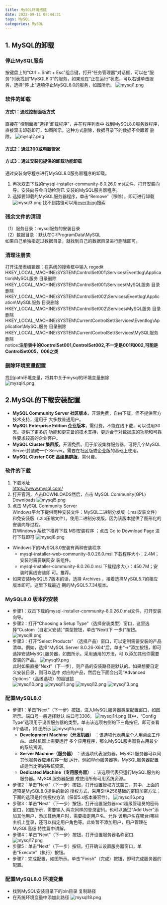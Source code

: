```yaml
---
title: MySQL环境搭建
date: 2022-09-11 08:44:31
tags: MySQL
categories: MySQL
---
```

## 1. MySQL的卸载
### 停止MySQL服务
按键盘上的“Ctrl + Shift + Esc”组合键，打开“任务管理器”对话框，可以在“服务”列表找到“MySQL8.0”的服务，如果现在“正在运行”状态，可以右键单击服务，选择“停
止”选项停止MySQL8.0的服务，如图所示。
![mysql1.png](https://s2.loli.net/2022/09/19/UltRA8sqrwaBWoH.png)
### 软件的卸载
#### 方式1：通过控制面板方式
直接在“控制面板”选择“卸载程序”，并在程序列表中
找到MySQL8.0服务器程序，直接双击卸载即可，如图所示。这种方式删除，数据目录下的数据不会跟着
删除。
![mysql2.png](https://s2.loli.net/2022/09/19/Cyfk4o9xuY7K6FJ.png)
#### 方式2：通过360或电脑管家
#### 方式3：通过安装包提供的卸载功能卸载
通过安装向导程序进行MySQL8.0服务器程序的卸载。
1. 再次双击下载的mysql-installer-community-8.0.26.0.msi文件，打开安装向导。安装向导会自动检测已
安装的MySQL服务器程序。
2. 选择要卸载的MySQL服务器程序，单击“Remove”（移除），即可进行卸载
![mysql3.png](https://s2.loli.net/2022/09/19/6givzRGQLtZwKFC.png)
找不到路径可以用[everthing](https://www.voidtools.com/zh-cn/)搜索
### 残余文件的清理
（1）服务目录：mysql服务的安装目录  
（2）数据目录：默认在C:\ProgramData\MySQL  
如果自己单独指定过数据目录，就找到自己的数据目录进行删除即可。
### 清理注册表
打开注册表编辑器：在系统的搜索框中输入 regedit
HKEY_LOCAL_MACHINE\SYSTEM\ControlSet001\Services\Eventlog\Application\MySQL服务 目录删除  
HKEY_LOCAL_MACHINE\SYSTEM\ControlSet001\Services\MySQL服务 目录删除  
HKEY_LOCAL_MACHINE\SYSTEM\ControlSet002\Services\Eventlog\Application\MySQL服务 目录删除  
HKEY_LOCAL_MACHINE\SYSTEM\ControlSet002\Services\MySQL服务 目录删除  
HKEY_LOCAL_MACHINE\SYSTEM\CurrentControlSet\Services\Eventlog\Application\MySQL服务 目录删除  
HKEY_LOCAL_MACHINE\SYSTEM\CurrentControlSet\Services\MySQL服务删除  
notice:**注册表中的ControlSet001,ControlSet002,不一定是001和002,可能是ControlSet005、006之类**
### 删除环境变量配置
找到path环境变量，将其中关于mysql的环境变量删除  
![mysql4.png](https://s2.loli.net/2022/09/19/XiRKz5b4NCrvxVD.png)
## 2.MySQL的下载安装配置
* **MySQL Community Server 社区版本**，开源免费，自由下载，但不提供官方技术支持，适用于
大多数普通用户。
* **MySQL Enterprise Edition 企业版本**，需付费，不能在线下载，可以试用30天。提供了更多的
功能和更完备的技术支持，更适合于对数据库的功能和可靠性要求较高的企业客户。
* **MySQL Cluster 集群版**，开源免费。用于架设集群服务器，可将几个MySQL Server封装成一个
Server。需要在社区版或企业版的基础上使用。
* **MySQL Cluster CGE 高级集群版**，需付费。
### 软件的下载
1. 下载地址  
https://www.mysql.com/  
2. 打开官网，点击DOWNLOADS然后，点击 MySQL Community(GPL) Downloads
![mysql5.png](https://s2.loli.net/2022/09/19/PqYcaGs1uV9rh45.png)
3. 点击 MySQL Community Server  
Windows平台下提供两种安装文件：MySQL二进制分发版（.msi安装文件）和免安装版（.zip压缩文件）。使用二进制分发版，因为该版本提供了图形化的安装向导过程。  
在Windows 系统下推荐下载 MSI安装程序 ；点击 Go to Download Page 进行下载即可
![mysql6.png](https://s2.loli.net/2022/09/19/cTNbA4pHrP1QhuF.png)
* Windows下的MySQL8.0安装有两种安装程序
  - mysql-installer-web-community-8.0.26.0.msi 下载程序大小：2.4M；安装时需要联网安
装组件。
  - mysql-installer-community-8.0.26.0.msi 下载程序大小：450.7M；安装时离线安装即
可。推荐。   
* 如果安装MySQL5.7版本的话，选择 Archives ，接着选择MySQL5.7的相应版本即可。这里下载最近
期的MySQL5.7.34版本。
### MySQL8.0 版本的安装
* 步骤1：双击下载的mysql-installer-community-8.0.26.0.msi文件，打开安装向导。
* 步骤2：打开“Choosing a Setup Type”（选择安装类型）窗口，这里选择“Custom（自定义安装）”类型按钮，单击“Next(下
一步)”按钮。
![mysql8.png](https://s2.loli.net/2022/09/19/1AYSRjVhXpyLnZt.png)
* 步骤3：打开“Select Products” （选择产品）窗口，可以定制需要安装的产品清单。例如，选择“MySQL
Server 8.0.26-X64”后，单击“→”添加按钮，即可选择安装MySQL服务器，如图所示。采用通用的方法，可
以添加其他你需要安装的产品。
![mysql9.png](https://s2.loli.net/2022/09/19/P6lUjpcG3vf1hAD.png)  
此时如果直接“Next”（下一步），则产品的安装路径是默认的。如果想要自定义安装目录，则可以选中
对应的产品，然后在下面会出现“Advanced Options”（高级选项）的超链接  
![mysql10.png](https://s2.loli.net/2022/09/19/dGT6ISCskKQmJML.png)
![mysql11.png](https://s2.loli.net/2022/09/19/FD12tjzRLTASneP.png)
![mysql12.png](https://s2.loli.net/2022/09/19/C7Fpqzd1lEgGx4Q.png)
![mysql13.png](https://s2.loli.net/2022/09/19/BHXIwf4pylTtb32.png)
### 配置MySQL8.0
* 步骤1：单击“Next”（下一步）按钮，进入MySQL服务器类型配置窗口，如图所示。端口号一般选择默认
端口号3306。
![mysql14.png](https://s2.loli.net/2022/09/19/6Wt3uLS1niFHEkY.png)
其中，“Config Type”选项用于设置服务器的类型。单击该选项右侧的下三角按钮，即可查看3个选项，如
图所示
![mysql15.png](https://s2.loli.net/2022/09/19/YWa16hSIlZvHqOD.png)
  - **Development Machine（开发机器）** ：该选项代表典型个人用桌面工作站。此时机器上需要运行
多个应用程序，那么MySQL服务器将占用最少的系统资源。
  - **Server Machine（服务器）** ：该选项代表服务器，MySQL服务器可以同其他服务器应用程序一起
运行，例如Web服务器等。MySQL服务器配置成适当比例的系统资源。
  - **Dedicated Machine（专用服务器）** ：该选项代表只运行MySQL服务的服务器。MySQL服务器配置
成使用所有可用系统资源。
* 步骤2：单击“Next”（下一步）按钮，打开设置授权方式窗口。其中，上面的选项是MySQL8.0提供的新的
授权方式，采用SHA256基础的密码加密方法；下面的选项是传统授权方法（保留5.x版本兼容性）。
![mysql16.png](https://s2.loli.net/2022/09/19/mlrRXutWxwzTZ8K.png)
* 步骤3：单击“Next”（下一步）按钮，打开设置服务器root超级管理员的密码窗口，如图所示，需要输入
两次同样的登录密码。也可以通过“Add User”添加其他用户，添加其他用户时，需要指定用户名、允许
该用户名在哪台/哪些主机上登录，还可以指定用户角色等。此处暂不添加用户，用户管理在MySQL高级
特性篇中讲解。
* 步骤4：单击“Next”（下一步）按钮，打开设置服务器名称窗口.
![mysql17.png](https://s2.loli.net/2022/09/19/R9jMkySmnhiJQB3.png)
* 步骤5：单击“Next”（下一步）按钮，打开确认设置服务器窗口，单击“Execute”（执行）按钮。
* 步骤7：完成配置，如图所示。单击“Finish”（完成）按钮，即可完成服务器的配置。
### 配置MySQL8.0 环境变量
* 找到MySQL安装目录下的bin目录 复制路径
* 在系统环境变量中添加此路径
![mysql18.png](https://s2.loli.net/2022/09/19/olNgIB5rWFQqOJ7.png)